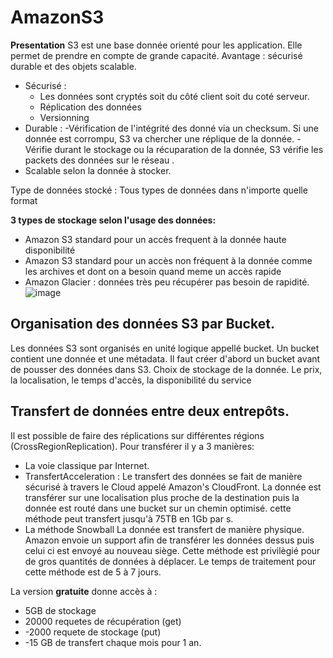 # AmazonS3

**Presentation** 
S3 est une base donnée orienté pour les application. Elle permet de prendre en compte de grande capacité. 
Avantage : sécurisé durable et des objets scalable.
- Sécurisé  : 
	-  Les données sont cryptés soit du côté client soit du coté serveur.
	- Réplication des données
	- Versionning
- Durable :
	-Vérification de l'intégrité des donné via un checksum.
	Si une donnée est corrompu, S3 va chercher une réplique de la donnée.
	-Vérifie durant le stockage ou la récuparation de la donnée, S3 vérifie les packets des données sur le réseau .
- Scalable selon la donnée à stocker. 

Type de données stocké : Tous types de données dans n'importe quelle format

**3  types de stockage selon l'usage des données:**
- Amazon S3 standard  pour un accès frequent à la donnée haute disponibilité
- Amazon S3 standard pour un accès non fréquent à la donnée comme les archives et dont on a besoin quand meme un accès rapide
- Amazon Glacier :  données très peu  récupérer pas besoin de rapidité. 
![image](https://i.ibb.co/jVf7dTt/image-528x169.png)
## Organisation des données S3 par Bucket.
Les données S3 sont organisés en unité logique appellé bucket.
Un bucket contient une donnée et une métadata.
Il faut créer d'abord un bucket avant de pousser des données dans S3.
Choix de stockage de la donnée.
Le prix, la localisation, le temps d'accès, la disponibilité du service

## Transfert de données entre deux entrepôts.
Il est possible de faire des réplications sur différentes régions (CrossRegionReplication).
Pour transférer il y a 3 manières:
- La voie classique par Internet.
- TransfertAcceleration : 
Le transfert des données se fait de manière sécurisé à travers le Cloud appelé Amazon's CloudFront. La donnée est transférer sur une localisation plus proche de la destination puis la donnée est routé dans une bucket sur un chemin optimisé.
cette méthode peut transfert jusqu'à 75TB en 1Gb par s.
- La méthode Snowball  La donnée est transfert de manière physique. Amazon envoie un support afin de transférer les données dessus puis celui ci est envoyé au nouveau siège. Cette méthode est privilègié pour de gros quantités de données à déplacer.  Le temps de traitement pour cette méthode est de 5 à 7 jours.
 
 La version **gratuite** donne accès à :
 - 5GB de stockage 
-  20000 requetes de récupération  (get)
- -2000 requete de stockage  (put)
- -15 GB de transfert chaque mois pour 1 an.

<!--stackedit_data:
eyJoaXN0b3J5IjpbNDMwNjk0NTUwLDExMTQ2ODQ0NTYsMzI4MT
k5MDg1LDMxNDIzMjQ2MSwxMDI5MDcxNDE3LC0zMzA4MTk2OTcs
LTY1NzY1MDA4N119
-->